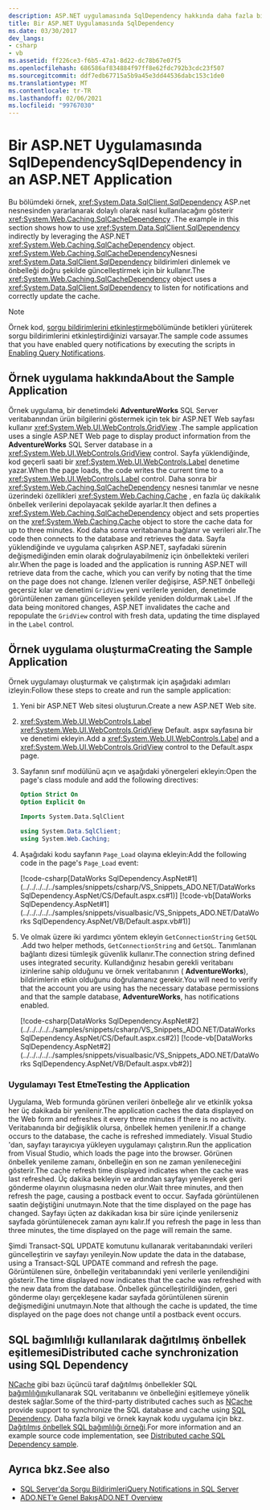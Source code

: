 ```yaml
---
description: ASP.NET uygulamasında SqlDependency hakkında daha fazla bilgi edinin
title: Bir ASP.NET Uygulamasında SqlDependency
ms.date: 03/30/2017
dev_langs:
- csharp
- vb
ms.assetid: ff226ce3-f6b5-47a1-8d22-dc78b67e07f5
ms.openlocfilehash: 686586af834884f97ff8e62fdc792b3cdc23f507
ms.sourcegitcommit: ddf7edb67715a5b9a45e3dd44536dabc153c1de0
ms.translationtype: MT
ms.contentlocale: tr-TR
ms.lasthandoff: 02/06/2021
ms.locfileid: "99767030"
---
```

# <a name="sqldependency-in-an-aspnet-application"></a><span data-ttu-id="38a23-103">Bir ASP.NET Uygulamasında SqlDependency</span><span class="sxs-lookup"><span data-stu-id="38a23-103">SqlDependency in an ASP.NET Application</span></span>

<span data-ttu-id="38a23-104">Bu bölümdeki örnek, <xref:System.Data.SqlClient.SqlDependency> ASP.net nesnesinden yararlanarak dolaylı olarak nasıl kullanılacağını gösterir <xref:System.Web.Caching.SqlCacheDependency> .</span><span class="sxs-lookup"><span data-stu-id="38a23-104">The example in this section shows how to use <xref:System.Data.SqlClient.SqlDependency> indirectly by leveraging the ASP.NET <xref:System.Web.Caching.SqlCacheDependency> object.</span></span> <span data-ttu-id="38a23-105"><xref:System.Web.Caching.SqlCacheDependency>Nesnesi <xref:System.Data.SqlClient.SqlDependency> bildirimleri dinlemek ve önbelleği doğru şekilde güncelleştirmek için bir kullanır.</span><span class="sxs-lookup"><span data-stu-id="38a23-105">The <xref:System.Web.Caching.SqlCacheDependency> object uses a <xref:System.Data.SqlClient.SqlDependency> to listen for notifications and correctly update the cache.</span></span>  
  
> [!NOTE]
> <span data-ttu-id="38a23-106">Örnek kod, [sorgu bildirimlerini etkinleştirme](enabling-query-notifications.md)bölümünde betikleri yürüterek sorgu bildirimlerini etkinleştirdiğinizi varsayar.</span><span class="sxs-lookup"><span data-stu-id="38a23-106">The sample code assumes that you have enabled query notifications by executing the scripts in [Enabling Query Notifications](enabling-query-notifications.md).</span></span>  
  
## <a name="about-the-sample-application"></a><span data-ttu-id="38a23-107">Örnek uygulama hakkında</span><span class="sxs-lookup"><span data-stu-id="38a23-107">About the Sample Application</span></span>  

 <span data-ttu-id="38a23-108">Örnek uygulama, bir denetimdeki **AdventureWorks** SQL Server veritabanından ürün bilgilerini göstermek için tek bir ASP.NET Web sayfası kullanır <xref:System.Web.UI.WebControls.GridView> .</span><span class="sxs-lookup"><span data-stu-id="38a23-108">The sample application uses a single ASP.NET Web page to display product information from the **AdventureWorks** SQL Server database in a <xref:System.Web.UI.WebControls.GridView> control.</span></span> <span data-ttu-id="38a23-109">Sayfa yüklendiğinde, kod geçerli saati bir <xref:System.Web.UI.WebControls.Label> denetime yazar.</span><span class="sxs-lookup"><span data-stu-id="38a23-109">When the page loads, the code writes the current time to a <xref:System.Web.UI.WebControls.Label> control.</span></span> <span data-ttu-id="38a23-110">Daha sonra bir <xref:System.Web.Caching.SqlCacheDependency> nesnesi tanımlar ve nesne üzerindeki özellikleri <xref:System.Web.Caching.Cache> , en fazla üç dakikalık önbellek verilerini depolayacak şekilde ayarlar.</span><span class="sxs-lookup"><span data-stu-id="38a23-110">It then defines a <xref:System.Web.Caching.SqlCacheDependency> object and sets properties on the <xref:System.Web.Caching.Cache> object to store the cache data for up to three minutes.</span></span> <span data-ttu-id="38a23-111">Kod daha sonra veritabanına bağlanır ve verileri alır.</span><span class="sxs-lookup"><span data-stu-id="38a23-111">The code then connects to the database and retrieves the data.</span></span> <span data-ttu-id="38a23-112">Sayfa yüklendiğinde ve uygulama çalışırken ASP.NET, sayfadaki sürenin değişmediğinden emin olarak doğrulayabilmeniz için önbellekteki verileri alır.</span><span class="sxs-lookup"><span data-stu-id="38a23-112">When the page is loaded and the application is running ASP.NET will retrieve data from the cache, which you can verify by noting that the time on the page does not change.</span></span> <span data-ttu-id="38a23-113">İzlenen veriler değişirse, ASP.NET önbelleği geçersiz kılar ve denetimi `GridView` yeni verilerle yeniden, denetimde görüntülenen zamanı güncelleyen şekilde yeniden doldurmak `Label` .</span><span class="sxs-lookup"><span data-stu-id="38a23-113">If the data being monitored changes, ASP.NET invalidates the cache and repopulate the `GridView` control with fresh data, updating the time displayed in the `Label` control.</span></span>  
  
## <a name="creating-the-sample-application"></a><span data-ttu-id="38a23-114">Örnek uygulama oluşturma</span><span class="sxs-lookup"><span data-stu-id="38a23-114">Creating the Sample Application</span></span>  

 <span data-ttu-id="38a23-115">Örnek uygulamayı oluşturmak ve çalıştırmak için aşağıdaki adımları izleyin:</span><span class="sxs-lookup"><span data-stu-id="38a23-115">Follow these steps to create and run the sample application:</span></span>  
  
1. <span data-ttu-id="38a23-116">Yeni bir ASP.NET Web sitesi oluşturun.</span><span class="sxs-lookup"><span data-stu-id="38a23-116">Create a new ASP.NET Web site.</span></span>  
  
2. <span data-ttu-id="38a23-117"><xref:System.Web.UI.WebControls.Label> <xref:System.Web.UI.WebControls.GridView> Default. aspx sayfasına bir ve denetimi ekleyin.</span><span class="sxs-lookup"><span data-stu-id="38a23-117">Add a <xref:System.Web.UI.WebControls.Label> and a <xref:System.Web.UI.WebControls.GridView> control to the Default.aspx page.</span></span>  
  
3. <span data-ttu-id="38a23-118">Sayfanın sınıf modülünü açın ve aşağıdaki yönergeleri ekleyin:</span><span class="sxs-lookup"><span data-stu-id="38a23-118">Open the page's class module and add the following directives:</span></span>  
  
    ```vb  
    Option Strict On  
    Option Explicit On  
  
    Imports System.Data.SqlClient  
    ```  
  
    ```csharp  
    using System.Data.SqlClient;  
    using System.Web.Caching;  
    ```  
  
4. <span data-ttu-id="38a23-119">Aşağıdaki kodu sayfanın `Page_Load` olayına ekleyin:</span><span class="sxs-lookup"><span data-stu-id="38a23-119">Add the following code in the page's `Page_Load` event:</span></span>  
  
     [!code-csharp[DataWorks SqlDependency.AspNet#1](../../../../../samples/snippets/csharp/VS_Snippets_ADO.NET/DataWorks SqlDependency.AspNet/CS/Default.aspx.cs#1)]
     [!code-vb[DataWorks SqlDependency.AspNet#1](../../../../../samples/snippets/visualbasic/VS_Snippets_ADO.NET/DataWorks SqlDependency.AspNet/VB/Default.aspx.vb#1)]  
  
5. <span data-ttu-id="38a23-120">Ve olmak üzere iki yardımcı yöntem ekleyin `GetConnectionString` `GetSQL` .</span><span class="sxs-lookup"><span data-stu-id="38a23-120">Add two helper methods, `GetConnectionString` and `GetSQL`.</span></span> <span data-ttu-id="38a23-121">Tanımlanan bağlantı dizesi tümleşik güvenlik kullanır.</span><span class="sxs-lookup"><span data-stu-id="38a23-121">The connection string defined uses integrated security.</span></span> <span data-ttu-id="38a23-122">Kullandığınız hesabın gerekli veritabanı izinlerine sahip olduğunu ve örnek veritabanının ( **AdventureWorks**), bildirimlerin etkin olduğunu doğrulamanız gerekir.</span><span class="sxs-lookup"><span data-stu-id="38a23-122">You will need to verify that the account you are using has the necessary database permissions and that the sample database, **AdventureWorks**, has notifications enabled.</span></span>
  
     [!code-csharp[DataWorks SqlDependency.AspNet#2](../../../../../samples/snippets/csharp/VS_Snippets_ADO.NET/DataWorks SqlDependency.AspNet/CS/Default.aspx.cs#2)]
     [!code-vb[DataWorks SqlDependency.AspNet#2](../../../../../samples/snippets/visualbasic/VS_Snippets_ADO.NET/DataWorks SqlDependency.AspNet/VB/Default.aspx.vb#2)]  
  
### <a name="testing-the-application"></a><span data-ttu-id="38a23-123">Uygulamayı Test Etme</span><span class="sxs-lookup"><span data-stu-id="38a23-123">Testing the Application</span></span>  

 <span data-ttu-id="38a23-124">Uygulama, Web formunda görünen verileri önbelleğe alır ve etkinlik yoksa her üç dakikada bir yenilenir.</span><span class="sxs-lookup"><span data-stu-id="38a23-124">The application caches the data displayed on the Web form and refreshes it every three minutes if there is no activity.</span></span> <span data-ttu-id="38a23-125">Veritabanında bir değişiklik olursa, önbellek hemen yenilenir.</span><span class="sxs-lookup"><span data-stu-id="38a23-125">If a change occurs to the database, the cache is refreshed immediately.</span></span> <span data-ttu-id="38a23-126">Visual Studio 'dan, sayfayı tarayıcıya yükleyen uygulamayı çalıştırın.</span><span class="sxs-lookup"><span data-stu-id="38a23-126">Run the application from Visual Studio, which loads the page into the browser.</span></span> <span data-ttu-id="38a23-127">Görünen önbellek yenileme zamanı, önbelleğin en son ne zaman yenileneceğini gösterir.</span><span class="sxs-lookup"><span data-stu-id="38a23-127">The cache refresh time displayed indicates when the cache was last refreshed.</span></span> <span data-ttu-id="38a23-128">Üç dakika bekleyin ve ardından sayfayı yenileyerek geri gönderme olayının oluşmasına neden olur.</span><span class="sxs-lookup"><span data-stu-id="38a23-128">Wait three minutes, and then refresh the page, causing a postback event to occur.</span></span> <span data-ttu-id="38a23-129">Sayfada görüntülenen saatin değiştiğini unutmayın.</span><span class="sxs-lookup"><span data-stu-id="38a23-129">Note that the time displayed on the page has changed.</span></span> <span data-ttu-id="38a23-130">Sayfayı üçten az dakikadan kısa bir süre içinde yenilerseniz sayfada görüntülenecek zaman aynı kalır.</span><span class="sxs-lookup"><span data-stu-id="38a23-130">If you refresh the page in less than three minutes, the time displayed on the page will remain the same.</span></span>  
  
 <span data-ttu-id="38a23-131">Şimdi Transact-SQL UPDATE komutunu kullanarak veritabanındaki verileri güncelleştirin ve sayfayı yenileyin.</span><span class="sxs-lookup"><span data-stu-id="38a23-131">Now update the data in the database, using a Transact-SQL UPDATE command and refresh the page.</span></span> <span data-ttu-id="38a23-132">Görüntülenen süre, önbelleğin veritabanındaki yeni verilerle yenilendiğini gösterir.</span><span class="sxs-lookup"><span data-stu-id="38a23-132">The time displayed now indicates that the cache was refreshed with the new data from the database.</span></span> <span data-ttu-id="38a23-133">Önbellek güncelleştirildiğinden, geri gönderme olayı gerçekleşene kadar sayfada görüntülenen sürenin değişmediğini unutmayın.</span><span class="sxs-lookup"><span data-stu-id="38a23-133">Note that although the cache is updated, the time displayed on the page does not change until a postback event occurs.</span></span>  

## <a name="distributed-cache-synchronization-using-sql-dependency"></a><span data-ttu-id="38a23-134">SQL bağımlılığı kullanılarak dağıtılmış önbellek eşitlemesi</span><span class="sxs-lookup"><span data-stu-id="38a23-134">Distributed cache synchronization using SQL Dependency</span></span>

<span data-ttu-id="38a23-135">[NCache](https://www.alachisoft.com/ncache) gibi bazı üçüncü taraf dağıtılmış önbellekler SQL [bağımlılığını](https://www.alachisoft.com/resources/docs/ncache/prog-guide/sql-dependency.html)kullanarak SQL veritabanını ve önbelleğini eşitlemeye yönelik destek sağlar.</span><span class="sxs-lookup"><span data-stu-id="38a23-135">Some of the third-party distributed caches such as [NCache](https://www.alachisoft.com/ncache) provide support to synchronize the SQL database and cache using [SQL Dependency](https://www.alachisoft.com/resources/docs/ncache/prog-guide/sql-dependency.html).</span></span> <span data-ttu-id="38a23-136">Daha fazla bilgi ve örnek kaynak kodu uygulama için bkz. [Dağıtılmış önbellek SQL bağımlılığı örneği](https://github.com/Alachisoft/NCache-Samples/tree/master/dotnet/Dependencies/SQLDependency).</span><span class="sxs-lookup"><span data-stu-id="38a23-136">For more information and an example source code implementation, see [Distributed cache SQL Dependency sample](https://github.com/Alachisoft/NCache-Samples/tree/master/dotnet/Dependencies/SQLDependency).</span></span>

## <a name="see-also"></a><span data-ttu-id="38a23-137">Ayrıca bkz.</span><span class="sxs-lookup"><span data-stu-id="38a23-137">See also</span></span>

- [<span data-ttu-id="38a23-138">SQL Server'da Sorgu Bildirimleri</span><span class="sxs-lookup"><span data-stu-id="38a23-138">Query Notifications in SQL Server</span></span>](query-notifications-in-sql-server.md)
- [<span data-ttu-id="38a23-139">ADO.NET’e Genel Bakış</span><span class="sxs-lookup"><span data-stu-id="38a23-139">ADO.NET Overview</span></span>](../ado-net-overview.md)
